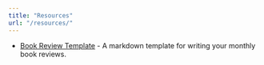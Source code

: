 ```yaml
---
title: "Resources"
url: "/resources/"
---
```


- [Book Review Template](https://github.com/the-bookies-club/Resources/blob/main/book-review-template.md) - A markdown template for writing your monthly book reviews.
